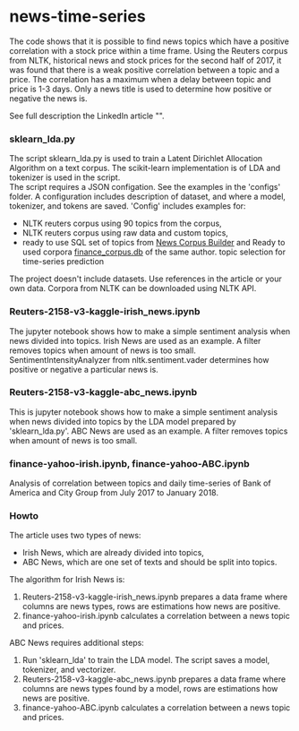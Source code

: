 # news-time-series

The code shows that it is possible to find news topics which have a positive correlation with a stock price within a time frame. Using the Reuters corpus from NLTK, historical news and stock prices for the second half of 2017, it was found that there is a weak positive correlation between a topic and a price. The correlation has a maximum when a delay between topic and price is 1-3 days. Only a news title is used to determine how positive or negative the news is.

See full description the LinkedIn article "".

### sklearn_lda.py
The script sklearn_lda.py is used to train a Latent Dirichlet Allocation Algorithm on a text corpus. The scikit-learn implementation is of LDA and tokenizer is used in the script.<br>
The script requires a JSON configation. See the examples in the 'configs' folder.
A configuration includes description of dataset, and where a model, tokenizer, and tokens are saved.
'Config' includes examples for:

- NLTK reuters corpus using 90 topics from the corpus,
- NLTK reuters corpus using raw data and custom topics,
- ready to use SQL set of topics from [News Corpus Builder](https://skillachie.github.io/news-corpus-builder/)
  and Ready to used corpora [finance_corpus.db](https://github.com/skillachie/binaryNLP) of the same author.
topic selection for time-series prediction

The project doesn't include datasets. Use references in the article or your own data. Corpora from NLTK can be downloaded using NLTK API.

### Reuters-2158-v3-kaggle-irish_news.ipynb

The jupyter notebook shows how to make a simple sentiment analysis when news divided into topics. Irish News are used as an example. A filter removes topics when amount of news is too small.
SentimentIntensityAnalyzer from nltk.sentiment.vader determines how positive or negative a particular news is.

### Reuters-2158-v3-kaggle-abc_news.ipynb

This is jupyter notebook shows how to make a simple sentiment analysis when news divided into topics by the LDA model prepared by 'sklearn_lda.py'. ABC News are used as an example. A filter removes topics when amount of news is too small.

### finance-yahoo-irish.ipynb, finance-yahoo-ABC.ipynb

Analysis of correlation between topics and daily time-series of Bank of America and City Group from July 2017 to January 2018.

### Howto

The article uses two types of news:
- Irish News, which are already divided into topics,
- ABC News, which are one set of texts and should be split into topics.

The algorithm for Irish News is:

1. Reuters-2158-v3-kaggle-irish_news.ipynb prepares a data frame where columns are news types, rows are estimations how news are positive.
2. finance-yahoo-irish.ipynb calculates a correlation between a news topic and prices.

ABC News requires additional steps:

1. Run 'sklearn_lda' to train the LDA model. The script saves a model, tokenizer, and vectorizer.
2. Reuters-2158-v3-kaggle-abc_news.ipynb prepares a data frame where columns are news types found by a model, rows are estimations how news are positive.
3. finance-yahoo-ABC.ipynb calculates a correlation between a news topic and prices.



